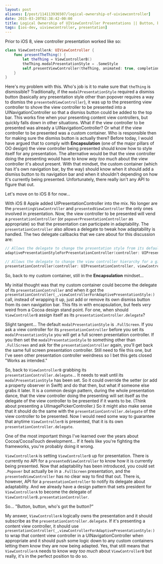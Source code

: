 ```yaml
---
layout: post
aliases: [/post/114113936507/logical-ownership-of-uiviewcontroller]
date: 2015-03-20T02:38:42-00:00
title: Logical Ownership of UIViewController Presentations || Button, button, who’s got the button?
tags: [ios-dev, uiviewcontroller, presentation]
---
```


Prior to iOS 8, view controller presentation worked like so:

```swift
class ViewControllerA: UIViewController { 
	func presentTheThing() {
		let theThing = ViewControllerB()
		theThing.modalPresentationStyle = .SomeStyle
		self.presentViewController(theThing, animated: true, completion: nil)
	}
}
```

Here's my problem with this. Who's job is it to make sure that `theThing` is dismissible? Traditionally, if the `modalPresentationStyle` required a dismiss button (basically any presentation style other than popover requires a way to dismiss the `presentedViewController`), it was up to the presenting view controller to shove the view controller to be presented into a UINavigationController so that a dismiss button could be added to the top bar. This works fine when your presenting content view controllers, but quickly falls down in other situations. What if the view controller to be presented was already a UINavigationController? Or what if the view controller to be presented was a custom container. Who is responsible then for making sure the dismiss button is actually there? Before today, I would have argued that to comply with __Encapsulation__ (one of the major pillars of OO design) the view controller being presented should know how to style itself for any presentation. The alternative would be that the view controller doing the presenting would have to know _way too much_ about the view controller it's about present. With that mindset, the custom container (which has it's own navigation bar, by the way) should know when it should add a dismiss button to its navigation bar and when it shouldn't depending on how it's currently being presented. Unfortunately, there really isn't any API to figure that out.

Let's move on to iOS 8 for now...

With iOS 8 Apple added UIPresentationController into the mix. No longer are the `presentingViewController` and `presentedViewController` the only ones involved in presentation. Now, the view controller to be presented will vend a `presentationController` (or `popoverPresentationController` as appropriate) so that the presentation can participate in adaptability. The `presentationController` also allows a delegate to tweak how adaptability is handled. The two delegate callbacks that we care about for this discussion are:

```swift
// Allows the delegate to change the presentation style from its default adaptive alternitive
adaptivePresentationStyleForPresentationController(controller: UIPresentationController) -> UIModalPresentationStyle

// Allows the delegate to change the view controller hierarchy for a given adaptive presentation style, usually this means shoving the presentedViewController into a UINavigationController
presentationController(controller: UIPresentationController, viewControllerForAdaptivePresentationStyle style: UIModalPresentationStyle) -> UIViewController?
```

So, back to my custom container, still in the __Encapsulation__ mindset...

My initial thought was that my custom container could become the delegate of its `presentationController` and when it got the `presentationController(_,viewControllerForAdaptivePresentationStyle:)` call, instead of wrapping it up, just add or remove its own dismiss button from its own navigation bar. This fits in with encapsulation, but feels _very_ weird from a Cocoa design stand point. For one, when should `ViewControllerB` assign itself as its `presentationController.delegate`? 

Slight tangent...
The default `modalPresentationStyle` is `.FullScreen`. If you ask a view controller for its `presentationController` before you set its `modalPresentationStyle` you will get a full screen presentation controller. If you then set the `modalPresentationStyle` to something other than `.FullScreen` and ask for the `presentationController` again, you'll get back the same full screen presentation controller. Still need to file this one, but I've seen other presentation controller weirdness so I bet this gets closed "Works as intended."

So, back to `ViewControllerB` grabbing its `presentationController.delegate`... It needs to wait until its `modalPresentationStyle` has been set. So it could override the setter (or add a property observer in Swift) and do that then, but what if someone else grabs it later. It is a common design pattern, during the whole presentation dance, that the view controller doing the presenting will set itself as the delegate of the view controller to be presented if it wants to be. (Think about presenting a UIImagePickerController.) So it might also make sense that it should do the same with the `presentationController.delegate` of the view controller to be presented. Now I would need some way to guarantee that anytime `ViewControllerB` is presented, that it is its own `presentationController.delegate`.

One of the most important things I've learned over the years about Cocoa/CocoaTouch development... If it feels like you're fighting the frameworks, you're probably doing it wrong.

`ViewControllerA` is setting `ViewControllerB` up for presentation. There is currently no API for a `presentedViewController` to know how it is currently being presented. Now that adaptability has been introduced, you could set `.Popover` but actually be in a `.FullScreen` presentation, and the `presentedViewController` has no clear way to find that out. There is, however, API for a `presentationController` to notify its delegate about adaptability. And we already have a design pattern that sets president for `ViewControllerA` to become the delegate of `ViewControllerB.presentationController`.

So... "Button, button, who's got the button?"

My answer, `ViewControllerA` logically owns the presentation and it should subscribe as the `presentationController.delegate`. If it's presenting a content view controller, it should use `presentationController(_,viewControllerForAdaptivePresentationStyle:)` to wrap that content view controller in a UINavigationController when appropriate and it should push some logic down to any custom containers letting them know they are now being adapted. Yes, that still means that `ViewControllerA` needs to know _way too much_ about `ViewControllerB` but really, it's in the perfect position to do so.
